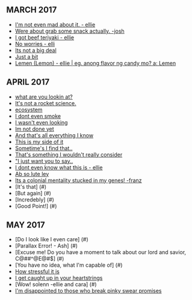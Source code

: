 ## MARCH 2017
- [I'm not even mad about it. - ellie](#)
- [Were about grab some snack actually. -josh](#)
- [I got beef teriyaki - ellie](#)
- [No worries - elli](#)
- [Its not a big deal](#)
- [Just a bit](#)
- [Lemen (Lemon) - ellie | eg. anong flavor ng candy mo? a: Lemen](#)

## APRIL 2017
- [what are you lookin at?](#)
- [It's not a rocket science.](#)
- [ecosystem](#)
- [I dont even smoke](#)
- [I wasn't even looking](#)
- [Im not done yet](#)
- [And that's all everything I know](#)
- [This is my side of it](#)
- [Sometime's I find that..](#)
- [That's something I wouldn't really consider](#)
- ["I just want you to say..](#)
- [I dont even know what this is - ellie](#)
- [Ab so lute ley](#)
- [Its a colonial mentality stucked in my genes! -franz](#)
- [It's that] (#)
- [But again] (#)
- [Incredebly] (#)
- [Good Point!] (#)

## MAY 2017
- [Do I look like I even care] (#)
- [Parallax Error! - Ash] (#)
- [Excuse me! Do you have a moment to talk about our lord and savior, C@##^@E@#$] (#)
- [You have no idea, what I'm capable of] (#)
- [How stressful it is](#)
- [I get caught up in your heartstrings](#)
- [Wow! solenn -ellie and cara] (#)
- [I'm disappointed to those who break pinky swear promises](#)
